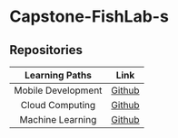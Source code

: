 # Capstone-FishLab-s

## Repositories

|   Learning Paths   |                                Link                                |
| :----------------: | :----------------------------------------------------------------: |
| Mobile Development | [Github](https://github.com/alfanidoelhaq/Capstone-FishLab-s.git) |
|  Cloud Computing  | [Github](https://github.com/wahyuiqbal666/fishlab.git)  |
|   Machine Learning  | [Github](https://github.com/divaazhari/Capstone-FishLab-s)
